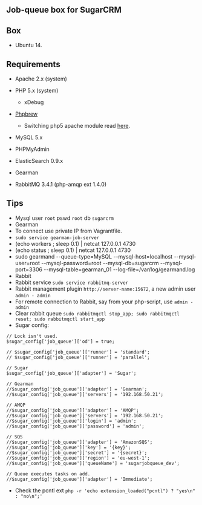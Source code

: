 ## Job-queue box for SugarCRM

## Box
* Ubuntu 14.

## Requirements
* Apache 2.x (system)
* PHP 5.x (system)
  * xDebug
* [Phpbrew](https://github.com/phpbrew/phpbrew)
  * Switching php5 apache module read [here](https://github.com/phpbrew/phpbrew/wiki/Cookbook#apache2-support).
* MySQL 5.x
* PHPMyAdmin
* ElasticSearch 0.9.x

* Gearman
* RabbitMQ 3.4.1 (php-amqp ext 1.4.0)

## Tips
* Mysql user `root` pswd `root` db `sugarcrm` 
* Gearman
 * To connect use private IP from Vagrantfile.
 * `sudo service gearman-job-server`
 * (echo workers ; sleep 0.1) | netcat 127.0.0.1 4730
 * (echo status ; sleep 0.1) | netcat 127.0.0.1 4730
 * sudo  gearmand --queue-type=MySQL --mysql-host=localhost --mysql-user=root --mysql-password=root --mysql-db=sugarcrm
   --mysql-port=3306 --mysql-table=gearman_01 --log-file=/var/log/gearmand.log
* Rabbit
 * Rabbit service `sudo service rabbitmq-server`
 * Rabbit management plugin `http://server-name:15672`, a new admin user `admin - admin`
 * For remote connection to Rabbit, say from your php-script, use `admin - admin`
 * Clear rabbit queue `sudo rabbitmqctl stop_app; sudo rabbitmqctl reset; sudo rabbitmqctl start_app`
* Sugar config:
```
// Lock isn't used.
$sugar_config['job_queue']['od'] = true;

// $sugar_config['job_queue']['runner'] = 'standard';
// $sugar_config['job_queue']['runner'] = 'parallel';

// Sugar
$sugar_config['job_queue']['adapter'] = 'Sugar';

// Gearman
//$sugar_config['job_queue']['adapter'] = 'Gearman';
//$sugar_config['job_queue']['servers'] = '192.168.50.21';

// AMQP
//$sugar_config['job_queue']['adapter'] = 'AMQP';
//$sugar_config['job_queue']['servers'] = '192.168.50.21';
//$sugar_config['job_queue']['login'] = 'admin';
//$sugar_config['job_queue']['password'] = 'admin';

// SQS
//$sugar_config['job_queue']['adapter'] = 'AmazonSQS';
//$sugar_config['job_queue']['key'] = '{key}';
//$sugar_config['job_queue']['secret'] = '{secret}';
//$sugar_config['job_queue']['region'] = 'eu-west-1';
//$sugar_config['job_queue']['queueName'] = 'sugarjobqueue_dev';

// Queue executes tasks on add.
//$sugar_config['job_queue']['adapter'] = 'Immediate';
```
* Check the pcntl ext `php -r 'echo extension_loaded("pcntl") ? "yes\n" : "no\n";'`
